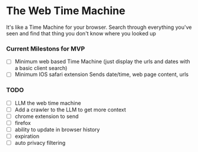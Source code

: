 # The Web Time Machine
It's like a Time Machine for your browser. Search through everything you've seen and find that thing you don't know where you looked up

### Current Milestons for MVP
- [ ] Minimum web based Time Machine (just display the urls and dates with a basic client search)
- [ ] Minimum IOS safari extension Sends date/time, web page content, urls

### TODO
- [ ] LLM the web time machine
- [ ] Add a crawler to the LLM to get more context
- [ ] chrome extension to send
- [ ] firefox
- [ ] ability to update in browser history
- [ ] expiration
- [ ] auto privacy filtering
